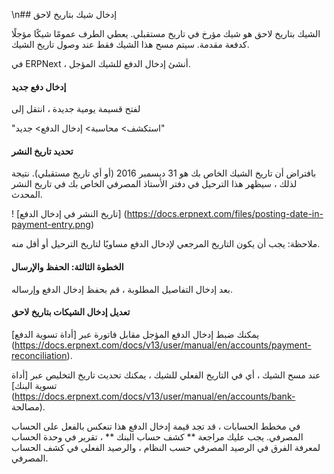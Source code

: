 \n## إدخال شيك بتاريخ لاحق

الشيك بتاريخ لاحق هو شيك مؤرخ في تاريخ مستقبلي. يعطي الطرف عمومًا شيكًا مؤجلًا كدفعة مقدمة. سيتم مسح هذا الشيك فقط عند وصول تاريخ الشيك.

في ERPNext ، أنشئ إدخال الدفع للشيك المؤجل.

#### إدخال دفع جديد

لفتح قسيمة يومية جديدة ، انتقل إلى

"استكشف> محاسبة> إدخال الدفع> جديد"

#### تحديد تاريخ النشر

بافتراض أن تاريخ الشيك الخاص بك هو 31 ديسمبر 2016 (أو أي تاريخ مستقبلي). نتيجة لذلك ، سيظهر هذا الترحيل في دفتر الأستاذ المصرفي الخاص بك في تاريخ النشر المحدث.

! [تاريخ النشر في إدخال الدفع] (https://docs.erpnext.com/files/posting-date-in-payment-entry.png)

ملاحظة: يجب أن يكون التاريخ المرجعي لإدخال الدفع مساويًا لتاريخ الترحيل أو أقل منه.

#### الخطوة الثالثة: الحفظ والإرسال

بعد إدخال التفاصيل المطلوبة ، قم بحفظ إدخال الدفع وإرساله.

#### تعديل إدخال الشيكات بتاريخ لاحق

يمكنك ضبط إدخال الدفع المؤجل مقابل فاتورة عبر [أداة تسوية الدفع] (https://docs.erpnext.com/docs/v13/user/manual/en/accounts/payment-reconciliation).

عند مسح الشيك ، أي في التاريخ الفعلي للشيك ، يمكنك تحديث تاريخ التخليص عبر [أداة تسوية البنك] (https://docs.erpnext.com/docs/v13/user/manual/en/accounts/bank- مصالحة).

في مخطط الحسابات ، قد تجد قيمة إدخال الدفع هذا تنعكس بالفعل على الحساب المصرفي. يجب عليك مراجعة ** كشف حساب البنك ** ، تقرير في وحدة الحساب لمعرفة الفرق في الرصيد المصرفي حسب النظام ، والرصيد الفعلي في كشف الحساب المصرفي.